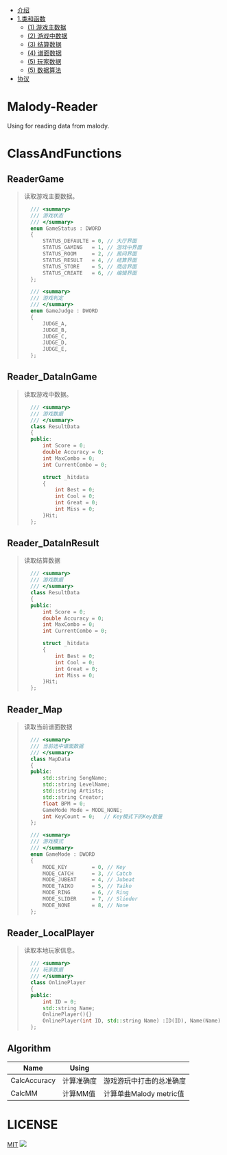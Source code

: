 - [介绍](#Malody-Reader)
- [1.类和函数](#ClassAndFunctions)
  * [(1) 游戏主数据](#ReaderGame)
  * [(2) 游戏中数据](#Reader_DataInGame)
  * [(3) 结算数据](#Reader_DataInResult)
  * [(4) 谱面数据](#Reader_Map)
  * [(5) 玩家数据](#Reader_LocalPlayer)
  * [(5) 数据算法](#Algorithm)
- [协议](#LICENSE)

# Malody-Reader

Using for reading data from malody.

# ClassAndFunctions

## ReaderGame

> 读取游戏主要数据。
>
> ```c++
> 	/// <summary>
> 	/// 游戏状态
> 	/// </summary>
> 	enum GameStatus : DWORD
> 	{
> 		STATUS_DEFAULTE = 0, // 大厅界面
> 		STATUS_GAMING   = 1, // 游戏中界面
> 		STATUS_ROOM     = 2, // 房间界面
> 		STATUS_RESULT   = 4, // 结算界面
> 		STATUS_STORE    = 5, // 商店界面
> 		STATUS_CREATE   = 6, // 编辑界面
> 	};
> 
> 	/// <summary>
> 	/// 游戏判定
> 	/// </summary>
> 	enum GameJudge : DWORD
> 	{
> 		JUDGE_A,
> 		JUDGE_B,
> 		JUDGE_C,
> 		JUDGE_D,
> 		JUDGE_E,
> 	};
> ```
>
> 

## Reader_DataInGame

> 读取游戏中数据。
>
> ```c++
> 	/// <summary>
> 	/// 游戏数据
> 	/// </summary>
> 	class ResultData
> 	{
> 	public:
> 		int Score = 0;
> 		double Accuracy = 0;
> 		int MaxCombo = 0;
> 		int CurrentCombo = 0;
> 
> 		struct _hitdata
> 		{
> 			int Best = 0;
> 			int Cool = 0;
> 			int Great = 0;
> 			int Miss = 0;
> 		}Hit;
> 	};
> ```

## Reader_DataInResult

> 读取结算数据
>
> ```c++
> 	/// <summary>
> 	/// 游戏数据
> 	/// </summary>
> 	class ResultData
> 	{
> 	public:
> 		int Score = 0;
> 		double Accuracy = 0;
> 		int MaxCombo = 0;
> 		int CurrentCombo = 0;
> 
> 		struct _hitdata
> 		{
> 			int Best = 0;
> 			int Cool = 0;
> 			int Great = 0;
> 			int Miss = 0;
> 		}Hit;
> 	};
> ```

## Reader_Map

> 读取当前谱面数据
>
> ```C++
> 	/// <summary>
> 	/// 当前选中谱面数据
> 	/// </summary>
> 	class MapData
> 	{
> 	public:
> 		std::string SongName;
> 		std::string LevelName;
> 		std::string Artists;
> 		std::string Creator;
> 		float BPM = 0;
> 		GameMode Mode = MODE_NONE;
> 		int KeyCount = 0;	// Key模式下的Key数量
> 	};
> 
> 	/// <summary>
> 	/// 游戏模式
> 	/// </summary>
> 	enum GameMode : DWORD
> 	{
> 		MODE_KEY		= 0, // Key
> 		MODE_CATCH		= 3, // Catch
> 		MODE_JUBEAT		= 4, // Jubeat
> 		MODE_TAIKO		= 5, // Taiko
> 		MODE_RING		= 6, // Ring
> 		MODE_SLIDER		= 7, // Slieder
> 		MODE_NONE		= 8, // None
> 	};
> ```

## Reader_LocalPlayer

> 读取本地玩家信息。
>
> ```c++
> 	/// <summary>
> 	/// 玩家数据
> 	/// </summary>
> 	class OnlinePlayer 
> 	{
> 	public:
> 		int ID = 0;
> 		std::string Name;
> 		OnlinePlayer(){}
> 		OnlinePlayer(int ID, std::string Name) :ID(ID), Name(Name) {}
> 	};
> ```

## Algorithm

| Name         | Using      |                          |
| ------------ | ---------- | ------------------------ |
| CalcAccuracy | 计算准确度 | 游戏游玩中打击的总准确度 |
| CalcMM       | 计算MM值   | 计算单曲Malody metric值  |

# LICENSE

[MIT](https://github.com/TKazer/Malody-Reader/blob/master/LICENSE) 
![](https://img.shields.io/badge/license-MIT-blue)
